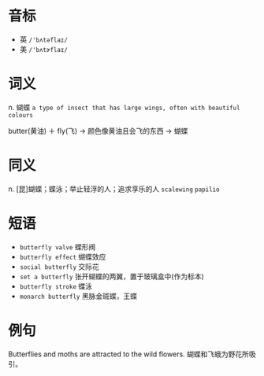 # 音标

- 英 `/'bʌtəflaɪ/`
- 美 `/'bʌtɚflaɪ/`

# 词义

n. 蝴蝶
`a type of insect that has large wings, often with beautiful colours`



butter(黄油) ＋ fly(飞) → 颜色像黄油且会飞的东西 → 蝴蝶

# 同义

n. [昆]蝴蝶；蝶泳；举止轻浮的人；追求享乐的人
`scalewing` `papilio`

# 短语

- `butterfly valve` 蝶形阀
- `butterfly effect` 蝴蝶效应
- `social butterfly` 交际花
- `set a butterfly` 张开蝴蝶的两翼，置于玻璃盒中(作为标本)
- `butterfly stroke` 蝶泳
- `monarch butterfly` 黑脉金斑蝶，王蝶

# 例句

Butterflies and moths are attracted to the wild flowers.
蝴蝶和飞蛾为野花所吸引。


